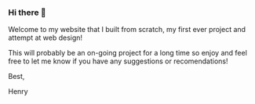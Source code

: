 ### Hi there 👋

Welcome to my website that I built from scratch, my first ever project and attempt at web design!

This will probably be an on-going project for a long time so enjoy and feel free to let me know if you have any suggestions or recomendations!

Best,

Henry
